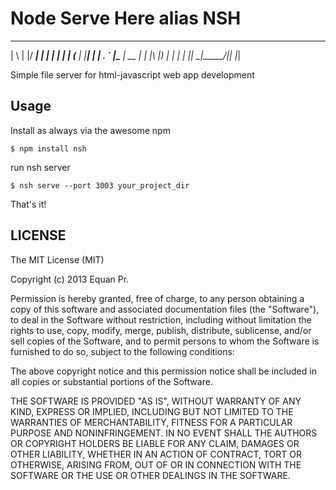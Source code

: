 Node Serve Here alias NSH
=========================
  _   _  _____ _    _
 | \ | |/ ____| |  | |
 |  \| | (___ | |__| |
 | . ` |\___ \|  __  |
 | |\  |____) | |  | |
 |_| \_|_____/|_|  |_|


Simple file server for html-javascript web app development


Usage
-----

Install as always via the awesome npm

```
$ npm install nsh
```

run nsh server

```
$ nsh serve --port 3003 your_project_dir
```

That's it!


LICENSE
-------

The MIT License (MIT)

Copyright (c) 2013 Equan Pr.

Permission is hereby granted, free of charge, to any person obtaining a copy of this software and associated
documentation files (the "Software"), to deal in the Software without restriction, including without limitation
the rights to use, copy, modify, merge, publish, distribute, sublicense, and/or sell copies of the Software, and
to permit persons to whom the Software is furnished to do so, subject to the following conditions:

The above copyright notice and this permission notice shall be included in all copies or substantial portions of
the Software.

THE SOFTWARE IS PROVIDED "AS IS", WITHOUT WARRANTY OF ANY KIND, EXPRESS OR IMPLIED, INCLUDING BUT NOT LIMITED TO
THE WARRANTIES OF MERCHANTABILITY, FITNESS FOR A PARTICULAR PURPOSE AND NONINFRINGEMENT. IN NO EVENT SHALL THE AUTHORS
OR COPYRIGHT HOLDERS BE LIABLE FOR ANY CLAIM, DAMAGES OR OTHER LIABILITY, WHETHER IN AN ACTION OF CONTRACT, TORT
OR OTHERWISE, ARISING FROM, OUT OF OR IN CONNECTION WITH THE SOFTWARE OR THE USE OR OTHER DEALINGS IN THE SOFTWARE.